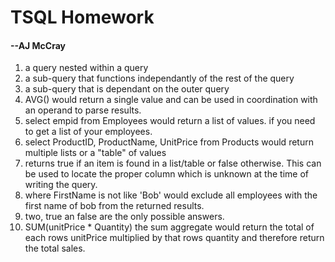 # TSQL Homework

#### --AJ McCray

1. a query nested within a query
2. a sub-query that functions independantly of the rest of the query
3. a sub-query that is dependant on the outer query
4. AVG() would return a single value and can be used in coordination with an operand to parse results.
5. select empid from Employees would return a list of values. if you need to get a list of your employees.
6. select ProductID, ProductName, UnitPrice from Products would return multiple lists or a "table" of values
7. returns true if an item is found in a list/table or false otherwise. This can be used to locate the proper column which is unknown at the time of writing the query.
8. where FirstName is not like 'Bob' would exclude all employees with the first name of bob from the returned results.
9. two, true an false are the only possible answers.
10.  SUM(unitPrice * Quantity) the sum aggregate would return the total of each rows unitPrice multiplied by that rows quantity and therefore return the total sales.